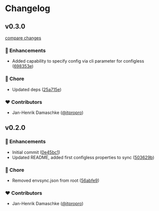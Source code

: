 # Changelog


## v0.3.0

[compare changes](https://github.com/visorian/envsync/compare/v0.2.0...v0.3.0)

### 🚀 Enhancements

- Added capability to specify config via cli parameter for configless ([698353e](https://github.com/visorian/envsync/commit/698353e))

### 🏡 Chore

- Updated deps ([25a715e](https://github.com/visorian/envsync/commit/25a715e))

### ❤️ Contributors

- Jan-Henrik Damaschke ([@itpropro](https://github.com/itpropro))

## v0.2.0


### 🚀 Enhancements

- Initial commit ([0e45bc1](https://github.com/visorian/envsync/commit/0e45bc1))
- Updated README, added first configless properties to sync ([503629b](https://github.com/visorian/envsync/commit/503629b))

### 🏡 Chore

- Removed envsync.json from root ([56abfe9](https://github.com/visorian/envsync/commit/56abfe9))

### ❤️ Contributors

- Jan-Henrik Damaschke ([@itpropro](https://github.com/itpropro))

